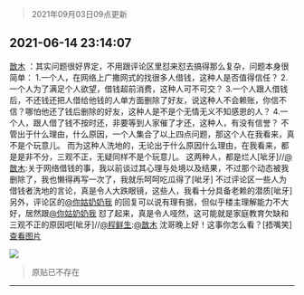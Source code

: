 > 2021年09月03日09点更新
<link rel="stylesheet" href="https://cdn.jsdelivr.net/gh/taotie6/sampleJSON@main/css/photo_show.css">


 ## 2021-06-14 23:14:07 

 [㪚木](https://www.coolapk.com/feed/27739900?shareKey=MDYwMmUxZDNkNTgyNjEzMTc4MGE~) ：其实问题很好界定，不用跟评论区里怼来怼去搞得那么复杂，问题本身很简单：
1.一个人，在网络上广撒网式的找很多人借钱，这种人是否值得信任？
2.一个人为了满足个人欲望，借钱超前消费，这种人可不可交？
3.一个人跟人借钱后，不还钱还把人借给他钱的人单方面删除了好友，说这种人不会赖账<!--break-->，你信不信？哪怕他还了钱后删除的好友，这种人是不是个无情无义不知感恩的人？
4.一个人，跟人借了钱不按时还，非要等到人家催了才还，这种人，有没有信誉？
不管出于什么理由，什么原因，一个人集合了以上四点问题，那这个人在我看来，真不是个玩意儿。
而为这种人洗地的，无论出于什么原因什么理由，在我看来，都是是非不分，三观不正，无疑同样不是个玩意儿。
这两种人，都是烂人[呲牙]//<a class="feed-link-uname" href="/u/㪚木">@㪚木</a>:关于网络借钱的事，我以前谈过其心理与处境以及结果，不过那个动态被我删除了，我也懒得再写一次了，我就乐呵呵吃瓜得了[呲牙]
不过评论区一些人为借钱者洗地的言论，真是令人大跌眼镜，这些人，我看十分具备老赖的潜质[呲牙]
另外，评论区的<a class="feed-link-uname" href="/u/你姑奶奶我">@你姑奶奶我</a> 的回复可以说有理有据，但似乎楼主理解能力不大好，居然跟<a class="feed-link-uname" href="/u/你姑奶奶我">@你姑奶奶我</a> 怼了起来，真是令人哑然，这可能就是家庭教育欠缺和三观不正的原因吧[呲牙]//<a class="feed-link-uname" href="/u/程鲜生">@程鲜生</a>:<a class="feed-link-uname" href="/u/㪚木">@㪚木</a> 沈哥晚上好！这事你怎么看？[捂嘴笑]<a class="feed-forward-pic" href="http://image.coolapk.com/feed/2020/0410/08/1081091_b9edf756_8970_3705@300x263.gif">查看图片</a> 

<div class="album">
<img class="img-item" src="http://image.coolapk.com/feed/2019/0314/14/1081091_1552545126_9026@277x194.gif" />
</div>

> 原贴已不存在 

 ------- 

